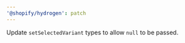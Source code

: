 ```yaml
---
'@shopify/hydrogen': patch
---
```


Update `setSelectedVariant` types to allow `null` to be passed.
